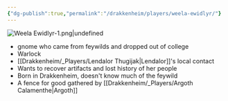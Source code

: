 ```yaml
---
{"dg-publish":true,"permalink":"/drakkenheim/players/weela-ewidlyr/"}
---
```



![Weela Ewidlyr-1.png|undefined](/img/user/Attachments/Weela%20Ewidlyr-1.png)
- gnome who came from feywilds and dropped out of college
- Warlock
- [[Drakkenheim/_Players/Lendalor Thugijak\|Lendalor]]'s local contact
- Wants to recover artifacts and lost history of her people
- Born in Drakkenheim, doesn't know much of the feywild
- A fence for good gathered by [[Drakkenheim/_Players/Argoth Calamenthe\|Argoth]]